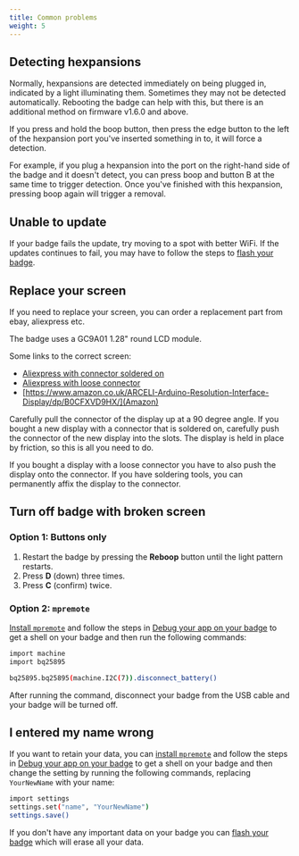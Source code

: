 ```yaml
---
title: Common problems
weight: 5
---
```


## Detecting hexpansions

Normally, hexpansions are detected immediately on being plugged in, indicated by a light illuminating them. Sometimes they may not be detected automatically. Rebooting the badge can help with this, but there is an additional method on firmware v1.6.0 and above.

If you press and hold the boop button, then press the edge button to the left of the hexpansion port you've inserted something in to, it will force a detection.

For example, if you plug a hexpansion into the port on the right-hand side of the badge and it doesn't detect, you can press boop and button B at the same time to trigger detection. Once you've finished with this hexpansion, pressing boop again will trigger a removal.

## Unable to update

If your badge fails the update, try moving to a spot with better WiFi. If the updates continues to fail, you may have to follow the steps to [flash your badge](./end-user-manual.md#flash-your-badge).

## Replace your screen

If you need to replace your screen, you can order a replacement part from ebay, aliexpress etc.

The badge uses a GC9A01 1.28" round LCD module.

Some links to the correct screen:

- [Aliexpress with connector soldered on](https://www.aliexpress.com/item/1005004392903184.html)
- [Aliexpress with loose connector](https://www.aliexpress.com/item/1005005936868343.html)
- [https://www.amazon.co.uk/ARCELI-Arduino-Resolution-Interface-Display/dp/B0CFXVD9HX/](Amazon)

Carefully pull the connector of the display up at a 90 degree angle. If you bought a new display with a connector that is soldered on, carefully push the connector of the new display into the slots. The display is held in place by friction, so this is all you need to do.

If you bought a display with a loose connector you have to also push the display onto the connector. If you have soldering tools, you can permanently affix the display to the connector.

## Turn off badge with broken screen

### Option 1: Buttons only

1. Restart the badge by pressing the **Reboop** button until the light pattern restarts.
2. Press **D** (down) three times.
3. Press **C** (confirm) twice.

### Option 2: `mpremote`

[Install `mpremote`](https://docs.micropython.org/en/latest/reference/mpremote.html) and follow the steps in [Debug your app on your badge](../tildagon-apps/run-on-badge.md#debug-your-app-on-your-badge) to get a shell on your badge and then run the following commands:

```sh
import machine
import bq25895

bq25895.bq25895(machine.I2C(7)).disconnect_battery()
```

After running the command, disconnect your badge from the USB cable and your badge will be turned off.

## I entered my name wrong

If you want to retain your data, you can [install `mpremote`](https://docs.micropython.org/en/latest/reference/mpremote.html) and follow the steps in [Debug your app on your badge](../tildagon-apps/run-on-badge.md#debug-your-app-on-your-badge) to get a shell on your badge and then change the setting by running the following commands, replacing `YourNewName` with your name:

```sh
import settings
settings.set("name", "YourNewName")
settings.save()
```

If you don't have any important data on your badge you can [flash your badge](./end-user-manual.md#flash-your-badge) which will erase all your data.
